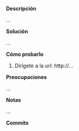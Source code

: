 **Descripción**

...

**Solución**

...

**Cómo probarlo**

1. Dirígete a la url: http://...

**Preocupaciones**

...

**Notas**

...

**Commits**
